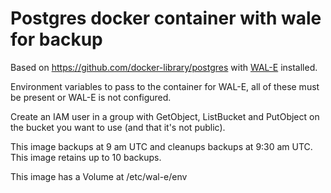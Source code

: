 # Postgres docker container with wale for backup

Based on https://github.com/docker-library/postgres with [WAL-E](https://github.com/wal-e/wal-e) installed.

Environment variables to pass to the container for WAL-E, all of these must be present or WAL-E is not configured.

Create an IAM user in a group with GetObject, ListBucket and PutObject on the bucket you want to use (and that it's not public).

This image backups at 9 am UTC and cleanups backups at 9:30 am UTC.
This image retains up to 10 backups.

This image has a Volume at /etc/wal-e/env
